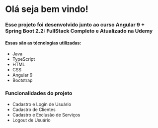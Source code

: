 <h1>Olá seja bem vindo!</h1>
<h3>Esse projeto foi desenvolvido junto ao curso Angular 9 + Spring Boot 2.2: FullStack Completo e Atualizado na Udemy</h3>
<h4>Essas são as técnologias utilizadas:</h4>
<ul>
<li>Java</li>
<li>TypeScript</li>
<li>HTML</li>
<li>CSS</li>
<li>Angular 9</li>
<li>Bootstrap</li>
</ul>

<h3>Funcionalidades do projeto</h3>
<ul>
  <li>Cadastro e Login de Usuário</li>
  <li>Cadastro de Clientes</li>
  <li>Cadastro e Exclusão de Serviços</li>
  <li>Logout de Usuário</li>
</ul>
